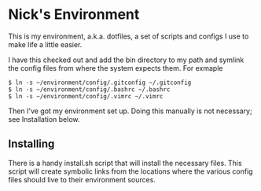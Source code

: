 # Nick's Environment

This is my environment, a.k.a. dotfiles, a set of scripts and configs I use to make life a little easier.

I have this checked out and add the bin directory to my path and symlink the config files from where the system expects them.  For exmaple

	$ ln -s ~/environment/config/.gitconfig ~/.gitconfig
	$ ln -s ~/environment/config/.bashrc ~/.bashrc
	$ ln -s ~/environment/config/.vimrc ~/.vimrc

Then I've got my environment set up. Doing this manually is not necessary; see Installation below.

## Installing

There is a handy install.sh script that will install the necessary files.  This script will create symbolic links from the locations where the various config files should live to their environment sources.
